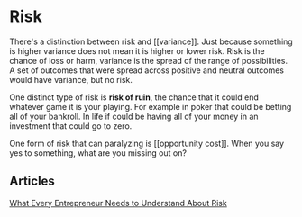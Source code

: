 # Risk 

There's a distinction between risk and [[variance]]. Just because something is higher variance does not mean it is higher or lower risk. Risk is the chance of loss or harm, variance is the spread of the range of possibilities. A set of outcomes that were spread across positive and neutral outcomes would have variance, but no risk. 

One distinct type of risk is **risk of ruin**, the chance that it could end whatever game it is your playing. For example in poker that could be betting all of your bankroll. In life if could be having all of your money in an investment that could go to zero. 

One form of risk that can paralyzing is [[opportunity cost]]. When you say yes to something, what are you missing out on? 

## Articles
[What Every Entrepreneur Needs to Understand About Risk](https://www.glennstovall.com/what-every-entrepreneur-needs-to-understand-about-risk/)
